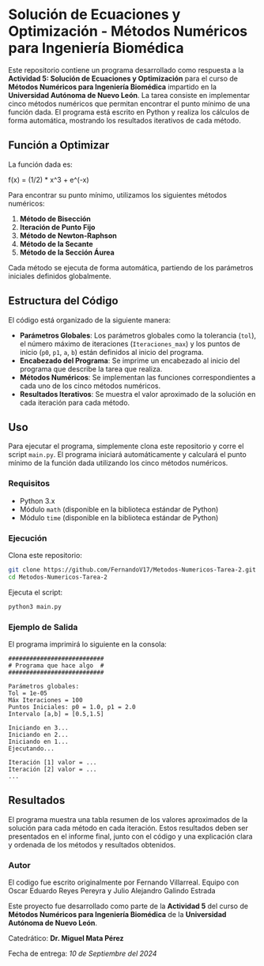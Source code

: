 # Solución de Ecuaciones y Optimización - Métodos Numéricos para Ingeniería Biomédica

Este repositorio contiene un programa desarrollado como respuesta a la **Actividad 5: Solución de Ecuaciones y Optimización** para el curso de **Métodos Numéricos para Ingeniería Biomédica** impartido en la **Universidad Autónoma de Nuevo León**. La tarea consiste en implementar cinco métodos numéricos que permitan encontrar el punto mínimo de una función dada. El programa está escrito en Python y realiza los cálculos de forma automática, mostrando los resultados iterativos de cada método.

## Función a Optimizar

La función dada es:

f(x) = (1/2) * x^3 + e^(-x)

Para encontrar su punto mínimo, utilizamos los siguientes métodos numéricos:

1. **Método de Bisección**
2. **Iteración de Punto Fijo**
3. **Método de Newton-Raphson**
4. **Método de la Secante**
5. **Método de la Sección Áurea**

Cada método se ejecuta de forma automática, partiendo de los parámetros iniciales definidos globalmente.

## Estructura del Código

El código está organizado de la siguiente manera:

- **Parámetros Globales**: Los parámetros globales como la tolerancia (`tol`), el número máximo de iteraciones (`Iteraciones_max`) y los puntos de inicio (`p0`, `p1`, `a`, `b`) están definidos al inicio del programa.
- **Encabezado del Programa**: Se imprime un encabezado al inicio del programa que describe la tarea que realiza.
- **Métodos Numéricos**: Se implementan las funciones correspondientes a cada uno de los cinco métodos numéricos.
- **Resultados Iterativos**: Se muestra el valor aproximado de la solución en cada iteración para cada método.

## Uso

Para ejecutar el programa, simplemente clona este repositorio y corre el script `main.py`. El programa iniciará automáticamente y calculará el punto mínimo de la función dada utilizando los cinco métodos numéricos.

### Requisitos

- Python 3.x
- Módulo `math` (disponible en la biblioteca estándar de Python)
- Módulo `time` (disponible en la biblioteca estándar de Python)

### Ejecución

Clona este repositorio:

```bash
git clone https://github.com/FernandoV17/Metodos-Numericos-Tarea-2.git
cd Metodos-Numericos-Tarea-2
```

Ejecuta el script:

```bash
python3 main.py
```

### Ejemplo de Salida

El programa imprimirá lo siguiente en la consola:

```
###########################
# Programa que hace algo  #
###########################

Parámetros globales:
Tol = 1e-05
Máx Iteraciones = 100
Puntos Iniciales: p0 = 1.0, p1 = 2.0
Intervalo [a,b] = [0.5,1.5]

Iniciando en 3...
Iniciando en 2...
Iniciando en 1...
Ejecutando...

Iteración [1] valor = ...
Iteración [2] valor = ...
...
```

## Resultados

El programa muestra una tabla resumen de los valores aproximados de la solución para cada método en cada iteración. Estos resultados deben ser presentados en el informe final, junto con el código y una explicación clara y ordenada de los métodos y resultados obtenidos.

### Autor

El codigo fue escrito originalmente por Fernando Villarreal. Equipo con Oscar Eduardo Reyes Pereyra y Julio Alejandro Galindo Estrada

Este proyecto fue desarrollado como parte de la **Actividad 5** del curso de **Métodos Numéricos para Ingeniería Biomédica** de la **Universidad Autónoma de Nuevo León**.

Catedrático: **Dr. Miguel Mata Pérez**

Fecha de entrega: *10 de Septiembre del 2024*

